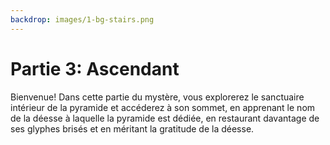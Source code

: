 ```yaml
---
backdrop: images/1-bg-stairs.png
---
```


# Partie 3: Ascendant

Bienvenue! Dans cette partie du mystère, vous explorerez le sanctuaire intérieur de la pyramide et accéderez à son sommet, en apprenant le nom de la déesse à laquelle la pyramide est dédiée, en restaurant davantage de ses glyphes brisés et en méritant la gratitude de la déesse.

<Launch3/>
